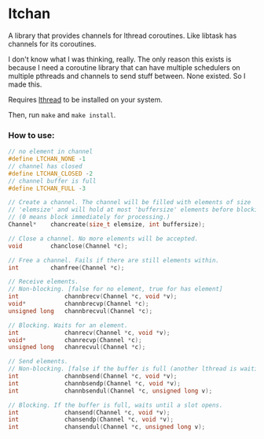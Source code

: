 # ltchan

A library that provides channels for lthread coroutines. Like libtask has channels for its coroutines.

I don't know what I was thinking, really. The only reason this exists is because I need a coroutine library that can have multiple schedulers on multiple pthreads and channels to send stuff between. None existed. So I made this.

Requires [lthread](https://github.com/halayli/lthread) to be installed on your system.

Then, run `make` and `make install`.

### How to use:

```c
// no element in channel
#define LTCHAN_NONE -1
// channel has closed
#define LTCHAN_CLOSED -2
// channel buffer is full
#define LTCHAN_FULL -3

// Create a channel. The channel will be filled with elements of size
// 'elemsize' and will hold at most 'buffersize' elements before blocking.
// (0 means block immediately for processing.)
Channel*	chancreate(size_t elemsize, int buffersize);

// Close a channel. No more elements will be accepted.
void		chanclose(Channel *c);

// Free a channel. Fails if there are still elements within.
int			chanfree(Channel *c);

// Receive elements.
// Non-blocking. [false for no element, true for has element]
int				channbrecv(Channel *c, void *v);
void*			channbrecvp(Channel *c);
unsigned long	channbrecvul(Channel *c);

// Blocking. Waits for an element.
int				chanrecv(Channel *c, void *v);
void*			chanrecvp(Channel *c);
unsigned long	chanrecvul(Channel *c);

// Send elements.
// Non-blocking. [false if the buffer is full (another lthread is waiting)]
int				channbsend(Channel *c, void *v);
int				channbsendp(Channel *c, void *v);
int				channbsendul(Channel *c, unsigned long v);

// Blocking. If the buffer is full, waits until a slot opens.
int				chansend(Channel *c, void *v);
int				chansendp(Channel *c, void *v);
int				chansendul(Channel *c, unsigned long v);
```